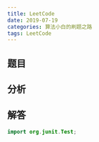 ```yaml
---
title: LeetCode
date: 2019-07-19
categories: 算法小白的刷题之路
tags: LeetCode
---
```


## 题目



## 分析



## 解答

````java
import org.junit.Test;


````









